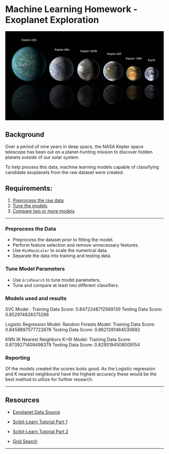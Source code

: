 # Machine Learning Homework - Exoplanet Exploration

![exoplanets.jpg](Images/exoplanets.jpg)


## Background

Over a period of nine years in deep space, the NASA Kepler space telescope has been out on a planet-hunting mission to discover hidden planets outside of our solar system.

To help process this data,  machine learning models capable of classifying candidate exoplanets from the raw dataset were created.

## Requirements:

1. [Preprocess the raw data](#Preprocessing)
2. [Tune the models](#Tune-Model-Parameters)
3. [Compare two or more models](#Evaluate-Model-Performance)

- - -

### Preprocess the Data

* Preprocess the dataset prior to fitting the model.
* Perform feature selection and remove unnecessary features.
* Use `MinMaxScaler` to scale the numerical data.
* Separate the data into training and testing data.

### Tune Model Parameters

* Use `GridSearch` to tune model parameters.
* Tune and compare at least two different classifiers.

### Models used and results
SVC Model : 
Training Data Score: 0.8472248712569139
Testing Data Score: 0.852974828375286

Logistic Regression Model: Random Forests Model: 
Training Data Score: 0.8458897577722678
Testing Data Score: 0.8621281464530892

KNN (K Nearest Neighbors  K=9) Model: 
Training Data Score: 0.8739271409498379
Testing Data Score: 0.8295194508009154


### Reporting
Of the models created the scores looks good. As the Logistic regression and K nearest neighboursl have the highest accuracy these would be the best method to utilize for further research.



- - -

## Resources

* [Exoplanet Data Source](https://www.kaggle.com/nasa/kepler-exoplanet-search-results)

* [Scikit-Learn Tutorial Part 1](https://www.youtube.com/watch?v=4PXAztQtoTg)

* [Scikit-Learn Tutorial Part 2](https://www.youtube.com/watch?v=gK43gtGh49o&t=5858s)

* [Grid Search](https://scikit-learn.org/stable/modules/grid_search.html)

- - -

